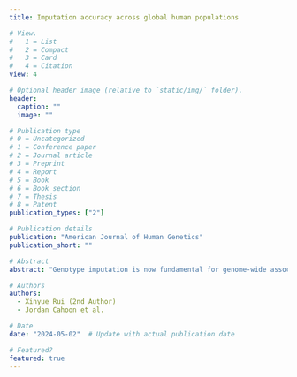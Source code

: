 ```yaml
---
title: Imputation accuracy across global human populations

# View.
#   1 = List
#   2 = Compact
#   3 = Card
#   4 = Citation
view: 4

# Optional header image (relative to `static/img/` folder).
header:
  caption: ""
  image: ""

# Publication type
# 0 = Uncategorized
# 1 = Conference paper
# 2 = Journal article
# 3 = Preprint
# 4 = Report
# 5 = Book
# 6 = Book section
# 7 = Thesis
# 8 = Patent
publication_types: ["2"]  

# Publication details
publication: "American Journal of Human Genetics"
publication_short: ""

# Abstract
abstract: "Genotype imputation is now fundamental for genome-wide association studies but lacks fairness due to the underrepresentation of references from non-European ancestries. The state-of-the-art imputation reference panel released by the Trans-Omics for Precision Medicine (TOPMed) initiative improved the imputation of admixed African-ancestry and Hispanic/Latino samples, but imputation for populations primarily residing outside of North America may still fall short in performance due to persisting underrepresentation. To illustrate this point, we imputed the genotypes of over 43,000 individuals across 123 populations around the world and identified numerous populations where imputation accuracy paled in comparison to that of European-ancestry populations. For instance, the mean imputation r-squared (Rsq) for variants with minor allele frequencies between 1% and 5% in Saudi Arabians (n = 1,061), Vietnamese (n = 1,264), Thai (n = 2,435), and Papua New Guineans (n = 776) were 0.79, 0.78, 0.76, and 0.62, respectively, compared to 0.90–0.93 for comparable European populations matched in sample size and SNP array content. Outside of Africa and Latin America, Rsq appeared to decrease as genetic distances to European-ancestry reference increased, as predicted. Using sequencing data as ground truth, we also showed that Rsq may over-estimate imputation accuracy for non-European populations more than European populations, suggesting further disparity in accuracy between populations. Using 1,496 sequenced individuals from Taiwan Biobank as a second reference panel to TOPMed, we also assessed a strategy to improve imputation for non-European populations with meta-imputation, but this design did not improve accuracy across frequency spectra. Taken together, our analyses suggest that we must ultimately strive to increase diversity and size to promote equity within genetics research"

# Authors
authors:
  - Xinyue Rui (2nd Author)
  - Jordan Cahoon et al.

# Date
date: "2024-05-02"  # Update with actual publication date

# Featured?
featured: true
---
```

